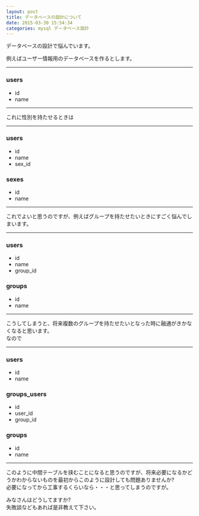 ```yaml
---
layout: post
title: データベースの設計について
date: 2015-03-30 15:54:34
categories: mysql データベース設計
---
```

<!-- {% raw %} -->
<p>データベースの設計で悩んでいます。</p>

<p>例えばユーザー情報用のデータベースを作るとします。</p>

<hr>

<h3>users</h3>

<ul>
<li>id</li>
<li>name</li>
</ul>

<hr>

<p>これに性別を持たせるときは</p>

<hr>

<h3>users</h3>

<ul>
<li>id</li>
<li>name</li>
<li>sex_id</li>
</ul>

<h3>sexes</h3>

<ul>
<li>id</li>
<li>name</li>
</ul>

<hr>

<p>これでよいと思うのですが、例えばグループを持たせたいときにすごく悩んでしまいます。</p>

<hr>

<h3>users</h3>

<ul>
<li>id</li>
<li>name</li>
<li>group_id</li>
</ul>

<h3>groups</h3>

<ul>
<li>id</li>
<li>name</li>
</ul>

<hr>

<p>こうしてしまうと、将来複数のグループを持たせたいとなった時に融通がきかなくなると思います。<br>
なので</p>

<hr>

<h3>users</h3>

<ul>
<li>id</li>
<li>name</li>
</ul>

<h3>groups_users</h3>

<ul>
<li>id</li>
<li>user_id</li>
<li>group_id</li>
</ul>

<h3>groups</h3>

<ul>
<li>id</li>
<li>name</li>
</ul>

<hr>

<p>このように中間テーブルを挟むことになると思うのですが、将来必要になるかどうかわからないものを最初からこのように設計しても問題ありませんか?<br>
必要になってから工事するくらいなら・・・と思ってしまうのですが。</p>

<p>みなさんはどうしてますか?<br>
失敗談などもあれば是非教えて下さい。</p>
<!-- {% endraw %} -->
